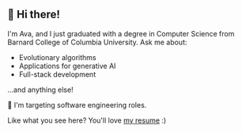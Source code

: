 ## 👋 Hi there!  
I'm Ava, and I just graduated with a degree in Computer Science from Barnard College of Columbia University. Ask me about:

- Evolutionary algorithms
- Applications for generative AI
- Full-stack development

...and anything else!

🎯 I'm targeting software engineering roles. 

Like what you see here? You'll love [my resume](./Ava_Hajratwala_resume.pdf) :)

